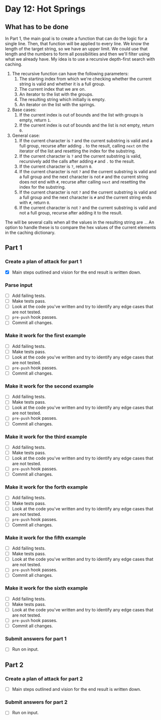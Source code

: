 # Day 12: Hot Springs

## What has to be done

In Part 1, the main goal is to create a function that can do the logic for a single line. Then, that function will be applied to every line. We know the length of the target string, so we have an upper limit. We could use that length and the numbers to form all possibilities and then we'll filter using what we already have. My idea is to use a recursive depth-first search with caching.

1. The recursive function can have the following parameters:
   1. The starting index from which we're checking whether the current string is valid and whether it is a full group.
   2. The current index that we are on.
   3. An iterator to the list with the groups.
   4. The resulting string which initially is empty.
   5. An iterator on the list with the springs.
2. Base cases:
   1. If the current index is out of bounds and the list with groups is empty, return `1`.
   2. If the current index is out of bounds and the list is not empty, return `0`.
3. General case:
   1. If the current character is `?` and the current substring is valid and a full group, recurse after adding `.` to the result, calling `next` on the iterator of the list and resetting the index for the substring.
   2. If the current character is `?` and the current substring is valid, recursively add the calls after adding `#` and `.` to the result.
   3. If the current character is `?`, return `0`.
   4. If the current character is not `?` and the current substring is valid and a full group and the next character is not `#` and the current string does not end with `#`, recurse after calling `next` and resetting the index for the substring.
   5. If the current character is not `?` and the current substring is valid and a full group and the next character is `#` and the current string ends with `#`, return `0`.
   6. If the current character is not `?` and the current substring is valid and not a full group, recurse after adding it to the result.

The will be several calls when all the values in the resulting string are `.`. An option to handle these is to compare the hex values of the current elements in the caching dictionary.

## Part 1

### Create a plan of attack for part 1

- [X] Main steps outlined and vision for the end result is written down.

### Parse input

- [ ] Add failing tests.
- [ ] Make tests pass.
- [ ] Look at the code you've written and try to identify any edge cases that are not tested.
- [ ] `pre-push` hook passes.
- [ ] Commit all changes.

### Make it work for the first example

- [ ] Add failing tests.
- [ ] Make tests pass.
- [ ] Look at the code you've written and try to identify any edge cases that are not tested.
- [ ] `pre-push` hook passes.
- [ ] Commit all changes.

### Make it work for the second example

- [ ] Add failing tests.
- [ ] Make tests pass.
- [ ] Look at the code you've written and try to identify any edge cases that are not tested.
- [ ] `pre-push` hook passes.
- [ ] Commit all changes.

### Make it work for the third example

- [ ] Add failing tests.
- [ ] Make tests pass.
- [ ] Look at the code you've written and try to identify any edge cases that are not tested.
- [ ] `pre-push` hook passes.
- [ ] Commit all changes.

### Make it work for the forth example

- [ ] Add failing tests.
- [ ] Make tests pass.
- [ ] Look at the code you've written and try to identify any edge cases that are not tested.
- [ ] `pre-push` hook passes.
- [ ] Commit all changes.

### Make it work for the fifth example

- [ ] Add failing tests.
- [ ] Make tests pass.
- [ ] Look at the code you've written and try to identify any edge cases that are not tested.
- [ ] `pre-push` hook passes.
- [ ] Commit all changes.

### Make it work for the sixth example

- [ ] Add failing tests.
- [ ] Make tests pass.
- [ ] Look at the code you've written and try to identify any edge cases that are not tested.
- [ ] `pre-push` hook passes.
- [ ] Commit all changes.

### Submit answers for part 1

- [ ] Run on input.

## Part 2

### Create a plan of attack for part 2

- [ ] Main steps outlined and vision for the end result is written down.

### Submit answers for part 2

- [ ] Run on input.
